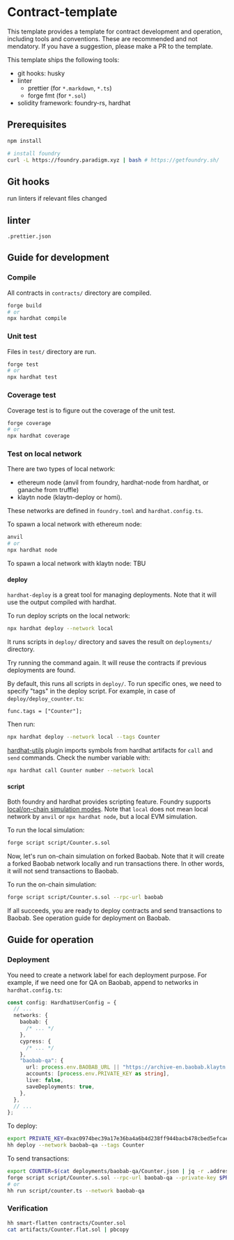 # Contract-template

This template provides a template for contract development and operation, including tools and conventions.
These are recommended and not mendatory.
If you have a suggestion, please make a PR to the template.

This template ships the following tools:

- git hooks: husky
- linter
  - prettier (for `*.markdown`, `*.ts`)
  - forge fmt (for `*.sol`)
- solidity framework: foundry-rs, hardhat

## Prerequisites

```bash
npm install

# install foundry
curl -L https://foundry.paradigm.xyz | bash # https://getfoundry.sh/
```

## Git hooks

run linters if relevant files changed

## linter

`.prettier.json`

## Guide for development

### Compile

All contracts in `contracts/` directory are compiled.

```bash
forge build
# or
npx hardhat compile
```

### Unit test

Files in `test/` directory are run.

```bash
forge test
# or
npx hardhat test
```

### Coverage test

Coverage test is to figure out the coverage of the unit test.

```bash
forge coverage
# or
npx hardhat coverage
```

### Test on local network

There are two types of local network:

- ethereum node (anvil from foundry, hardhat-node from hardhat, or ganache from truffle)
- klaytn node (klaytn-deploy or homi).

These networks are defined in `foundry.toml` and `hardhat.config.ts`.

To spawn a local network with ethereum node:

```bash
anvil
# or
npx hardhat node
```

To spawn a local network with klaytn node: TBU

#### deploy

`hardhat-deploy` is a great tool for managing deployments. Note that it will use the output compiled with hardhat.

To run deploy scripts on the local network:

```bash
npx hardhat deploy --network local
```

It runs scripts in `deploy/` directory and saves the result on `deployments/` directory.

Try running the command again. It will reuse the contracts if previous deployments are found.

By default, this runs all scripts in `deploy/`. To run specific ones, we need to specify "tags" in the deploy script. For example, in case of `deploy/deploy_counter.ts`:

```
func.tags = ["Counter"];
```

Then run:

```bash
npx hardhat deploy --network local --tags Counter
```

[hardhat-utils](https://github.com/blukat29/hardhat-utils) plugin imports symbols from hardhat artifacts for `call` and `send` commands. Check the number variable with:

```bash
npx hardhat call Counter number --network local
```

#### script

Both foundry and hardhat provides scripting feature. Foundry supports [local/on-chain simulation modes](https://book.getfoundry.sh/tutorials/solidity-scripting#high-level-overview).
Note that `local` does not mean local network by `anvil` or `npx hardhat node`, but a local EVM simulation.

To run the local simulation:

```bash
forge script script/Counter.s.sol
```

Now, let's run on-chain simulation on forked Baobab. Note that it will create a forked Baobab network locally and run transactions there. In other words, it will not send transactions to Baobab.

To run the on-chain simulation:

```bash
forge script script/Counter.s.sol --rpc-url baobab
```

If all succeeds, you are ready to deploy contracts and send transactions to Baobab.
See operation guide for deployment on Baobab.

## Guide for operation

### Deployment

You need to create a network label for each deployment purpose.
For example, if we need one for QA on Baobab, append to networks in `hardhat.config.ts`:

```typescript
const config: HardhatUserConfig = {
  // ...
  networks: {
    baobab: {
      /* ... */
    },
    cypress: {
      /* ... */
    },
    "baobab-qa": {
      url: process.env.BAOBAB_URL || "https://archive-en.baobab.klaytn.net",
      accounts: [process.env.PRIVATE_KEY as string],
      live: false,
      saveDeployments: true,
    },
  },
  // ...
};
```

To deploy:

```bash
export PRIVATE_KEY=0xac0974bec39a17e36ba4a6b4d238ff944bacb478cbed5efcae784d7bf4f2ff80
hh deploy --network baobab-qa --tags Counter
```

To send transactions:

```bash
export COUNTER=$(cat deployments/baobab-qa/Counter.json | jq -r .address)
forge script script/Counter.s.sol --rpc-url baobab-qa --private-key $PRIVATE_KEY --broadcast
# or
hh run script/counter.ts --network baobab-qa
```

### Verification

```bash
hh smart-flatten contracts/Counter.sol
cat artifacts/Counter.flat.sol | pbcopy
```
